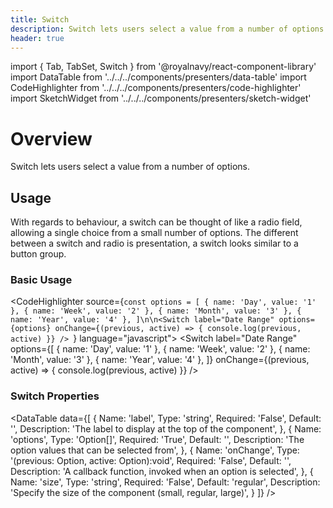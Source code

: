 ```yaml
---
title: Switch
description: Switch lets users select a value from a number of options.
header: true
---
```


import { Tab, TabSet, Switch } from '@royalnavy/react-component-library'
import DataTable from '../../../components/presenters/data-table'
import CodeHighlighter from '../../../components/presenters/code-highlighter'
import SketchWidget from '../../../components/presenters/sketch-widget'

# Overview
Switch lets users select a value from a number of options.

## Usage
With regards to behaviour, a switch can be thought of like a radio field, allowing a single choice from a small number of options. The different between a switch and radio is presentation, a switch looks similar to a button group.

<TabSet>

<Tab title="Design">

<SketchWidget name="Switch" href="/standards-toolkit.sketch" />

</Tab>

<Tab title="Develop">

### Basic Usage
<CodeHighlighter source={`const options = [
  { name: 'Day', value: '1' },
  { name: 'Week', value: '2' },
  { name: 'Month', value: '3' },
  { name: 'Year', value: '4' },
]\n\n<Switch
  label="Date Range"
  options={options}
  onChange={(previous, active) => {
    console.log(previous, active)
  }}
/>
`} language="javascript">
  <Switch
    label="Date Range"
    options={[
      { name: 'Day', value: '1' },
      { name: 'Week', value: '2' },
      { name: 'Month', value: '3' },
      { name: 'Year', value: '4' },
    ]}
    onChange={(previous, active) => {
      console.log(previous, active)
    }}
  />
</CodeHighlighter>

### Switch Properties
<DataTable data={[
  {
    Name: 'label',
    Type: 'string',
    Required: 'False',
    Default: '',
    Description: 'The label to display at the top of the component',
  },
  {
    Name: 'options',
    Type: 'Option[]',
    Required: 'True',
    Default: '',
    Description: 'The option values that can be selected from',
  },
  {
    Name: 'onChange',
    Type: '(previous: Option, active: Option):void',
    Required: 'False',
    Default: '',
    Description: 'A callback function, invoked when an option is selected',
  },
  {
    Name: 'size',
    Type: 'string',
    Required: 'False',
    Default: 'regular',
    Description: 'Specify the size of the component (small, regular, large)',
  }
]} />

</Tab>
</TabSet>
